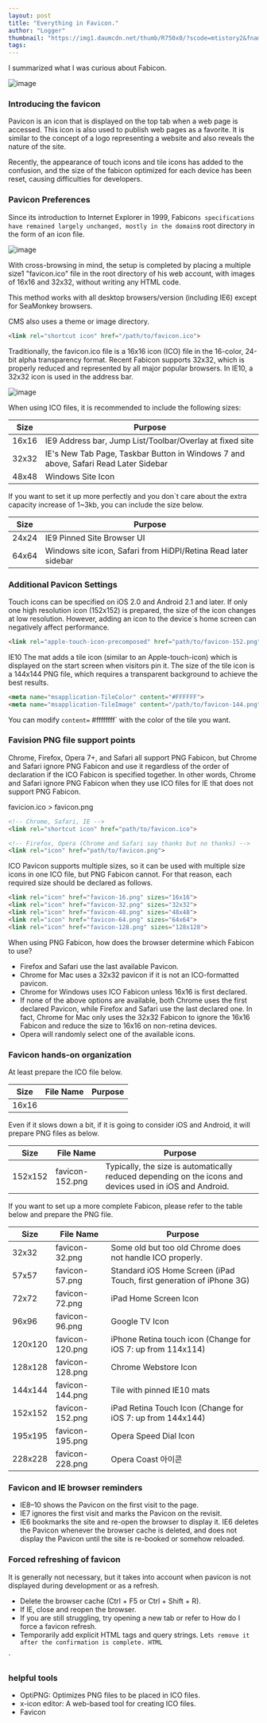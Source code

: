 ```yaml
---
layout: post
title: "Everything in Favicon."
author: "Logger"
thumbnail: "https://img1.daumcdn.net/thumb/R750x0/?scode=mtistory2&fname=https%3A%2F%2Ft1.daumcdn.net%2Fcfile%2Ftistory%2F2176FD36555471FE2D"
tags: 
---
```



I summarized what I was curious about Fabicon.

![image](https://t1.daumcdn.net/cfile/tistory/2176FD36555471FE2D)

### Introducing the favicon

Pavicon is an icon that is displayed on the top tab when a web page is accessed. This icon is also used to publish web pages as a favorite. It is similar to the concept of a logo representing a website and also reveals the nature of the site.

Recently, the appearance of touch icons and tile icons has added to the confusion, and the size of the fabicon optimized for each device has been reset, causing difficulties for developers.

### Pavicon Preferences

Since its introduction to Internet Explorer in 1999, Fabicon`s specifications have remained largely unchanged, mostly in the domain`s root directory in the form of an icon file.

![image](https://t1.daumcdn.net/cfile/tistory/250FC64A5559181E27)

With cross-browsing in mind, the setup is completed by placing a multiple size1 "favicon.ico" file in the root directory of his web account, with images of 16x16 and 32x32, without writing any HTML code.

This method works with all desktop browsers/version (including IE6) except for SeaMonkey browsers.

CMS also uses a theme or image directory.

```html
<link rel="shortcut icon" href="/path/to/favicon.ico">

```

Traditionally, the favicon.ico file is a 16x16 icon (ICO) file in the 16-color, 24-bit alpha transparency format. Recent Fabicon supports 32x32, which is properly reduced and represented by all major popular browsers. In IE10, a 32x32 icon is used in the address bar.

![image](https://t1.daumcdn.net/cfile/tistory/271CDC435559187D26)

When using ICO files, it is recommended to include the following sizes:

| Size | Purpose |
| ------------------------------------------------------ | ------------------------------------------------------ |
| 16x16 | IE9 Address bar, Jump List/Toolbar/Overlay at fixed site |
| 32x32 | IE's New Tab Page, Taskbar Button in Windows 7 and above, Safari Read Later Sidebar
| 48x48 | Windows Site Icon |

If you want to set it up more perfectly and you don`t care about the extra capacity increase of 1~3kb, you can include the size below.

| Size | Purpose |
| ------------------------------------------------ | ------------------------------------------------ |
| 24x24 | IE9 Pinned Site Browser UI |
| 64x64 | Windows site icon, Safari from HiDPI/Retina Read later sidebar |

### Additional Pavicon Settings

Touch icons can be specified on iOS 2.0 and Android 2.1 and later. If only one high resolution icon (152x152) is prepared, the size of the icon changes at low resolution. However, adding an icon to the device`s home screen can negatively affect performance.

```html
<link rel="apple-touch-icon-precomposed" href="path/to/favicon-152.png">

```

IE10 The mat adds a tile icon (similar to an Apple-touch-icon) which is displayed on the start screen when visitors pin it. The size of the tile icon is a 144x144 PNG file, which requires a transparent background to achieve the best results.

```html
<meta name="msapplication-TileColor" content="#FFFFFF">
<meta name="msapplication-TileImage" content="/path/to/favicon-144.png">

```

You can modify `content=` #ffffffff` with the color of the tile you want.

### Favision PNG file support points

Chrome, Firefox, Opera 7+, and Safari all support PNG Fabicon, but Chrome and Safari ignore PNG Fabicon and use it regardless of the order of declaration if the ICO Fabicon is specified together. In other words, Chrome and Safari ignore PNG Fabicon when they use ICO files for IE that does not support PNG Fabicon.

favicion.ico > favicon.png

```html
<!-- Chrome, Safari, IE -->
<link rel="shortcut icon" href="path/to/favicon.ico">

<!-- Firefox, Opera (Chrome and Safari say thanks but no thanks) -->
<link rel="icon" href="path/to/favicon.png">

```

ICO Pavicon supports multiple sizes, so it can be used with multiple size icons in one ICO file, but PNG Fabicon cannot. For that reason, each required size should be declared as follows.

```html
<link rel="icon" href="favicon-16.png" sizes="16x16">
<link rel="icon" href="favicon-32.png" sizes="32x32">
<link rel="icon" href="favicon-48.png" sizes="48x48">
<link rel="icon" href="favicon-64.png" sizes="64x64">
<link rel="icon" href="favicon-128.png" sizes="128x128">

```

When using PNG Fabicon, how does the browser determine which Fabicon to use?

- Firefox and Safari use the last available Pavicon.
- Chrome for Mac uses a 32x32 pavicon if it is not an ICO-formatted pavicon.
- Chrome for Windows uses ICO Fabicon unless 16x16 is first declared.
- If none of the above options are available, both Chrome uses the first declared Pavicon, while Firefox and Safari use the last declared one. In fact, Chrome for Mac only uses the 32x32 Fabicon to ignore the 16x16 Fabicon and reduce the size to 16x16 on non-retina devices.
- Opera will randomly select one of the available icons.

### Favicon hands-on organization

At least prepare the ICO file below.

| Size | File Name | Purpose |
| ---------------- | ---------------- | ---------------- |
| 16x16

Even if it slows down a bit, if it is going to consider iOS and Android, it will prepare PNG files as below.

| Size | File Name | Purpose |
| ---------------------------------------------------- | ---------------------------------------------------- | ---------------------------------------------------- |
| 152x152 | favicon-152.png | Typically, the size is automatically reduced depending on the icons and devices used in iOS and Android. |

If you want to set up a more complete Fabicon, please refer to the table below and prepare the PNG file.

| Size | File Name | Purpose |
| ------------------------------------------------------------ | ------------------------------------------------------------ | ------------------------------------------------------------ |
| 32x32 | favicon-32.png | Some old but too old Chrome does not handle ICO properly. |
| 57x57 | favicon-57.png | Standard iOS Home Screen (iPad Touch, first generation of iPhone 3G) |
| 72x72 | favicon-72.png | iPad Home Screen Icon |
| 96x96 | favicon-96.png | Google TV Icon |
| 120x120 | favicon-120.png | iPhone Retina touch icon (Change for iOS 7: up from 114x114) |
| 128x128 | favicon-128.png | Chrome Webstore Icon |
| 144x144 | favicon-144.png | Tile with pinned IE10 mats |
| 152x152 | favicon-152.png | iPad Retina Touch Icon (Change for iOS 7: up from 144x144) |
| 195x195 | favicon-195.png | Opera Speed Dial Icon |
| 228x228 | favicon-228.png | Opera Coast 아이콘 |

### Favicon and IE browser reminders

- IE8–10 shows the Pavicon on the first visit to the page.
- IE7 ignores the first visit and marks the Pavicon on the revisit.
- IE6 bookmarks the site and re-open the browser to display it. IE6 deletes the Pavicon whenever the browser cache is deleted, and does not display the Pavicon until the site is re-booked or somehow reloaded.

### Forced refreshing of favicon

It is generally not necessary, but it takes into account when pavicon is not displayed during development or as a refresh.

- Delete the browser cache (Ctrl + F5 or Ctrl + Shift + R).
- If IE, close and reopen the browser.
- If you are still struggling, try opening a new tab or refer to How do I force a favicon refresh.
- Temporarily add explicit HTML tags and query strings. Let`s remove it after the confirmation is complete.
HTML
`<link rel="shortcut icon" href="http://www.yoursite.com/favicon.ico?v=2">
<link rel="icon" sizes="16x16 32x32" href="/favicon.ico?v=2">
`

### helpful tools

- OptiPNG: Optimizes PNG files to be placed in ICO files.
- x-icon editor: A web-based tool for creating ICO files.
- Favicon